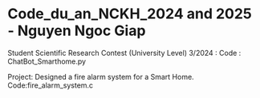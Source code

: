# Code_du_an_NCKH_2024 and 2025 - Nguyen Ngoc Giap
Student Scientific Research Contest (University Level)  3/2024 : 
Code : ChatBot_Smarthome.py


Project: Designed a fire alarm system for a Smart Home.
Code:fire_alarm_system.c
